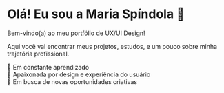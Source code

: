 # Olá! Eu sou a Maria Spíndola 👋

Bem-vindo(a) ao meu portfólio de UX/UI Design!

Aqui você vai encontrar meus projetos, estudos, e um pouco sobre minha trajetória profissional.

🌱 Em constante aprendizado  
🎨 Apaixonada por design e experiência do usuário  
🚀 Em busca de novas oportunidades criativas  


